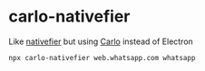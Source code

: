 # carlo-nativefier

Like [nativefier](https://github.com/jiahaog/nativefier) but using [Carlo](https://github.com/GoogleChromeLabs/carlo) instead of Electron

```
npx carlo-nativefier web.whatsapp.com whatsapp
```
